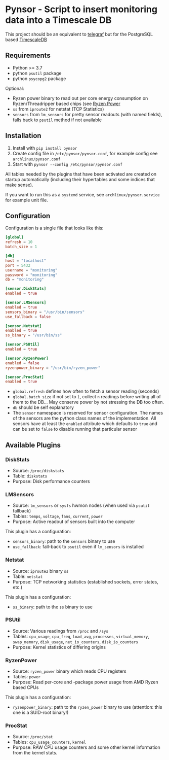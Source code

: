# Pynsor - Script to insert monitoring data into a Timescale DB

This project should be an equivalent to [telegraf](https://www.influxdata.com/time-series-platform/telegraf/)
but for the PostgreSQL based [TimescaleDB](https://www.timescale.com/)

## Requirements

- Python >= 3.7
- python `psutil` package
- python `psycopg2` package

Optional:

- Ryzen power binary to read out per core energy consumption on Ryzen/Threadripper
  based chips (see [Ryzen Power](https://github.com/dunkelstern/ryzen_power)
- `ss` from `iproute2` for netstat (TCP Statistics)
- `sensors` from `lm_sensors` for pretty sensor readouts (with named fields),
  falls back to `psutil` method if not available


## Installation

1. Install with `pip install pynsor`
2. Create config file in `/etc/pynsor/pynsor.conf`, for example config see
   `archlinux/pynsor.conf`
3. Start with `pynsor --config /etc/pynsor/pynsor.conf`

All tables needed by the plugins that have been activated are created on
startup automatically (including their hypertables and some indices that
make sense).

If you want to run this as a `systemd` service, see `archlinux/pynsor.service`
for example unit file.


## Configuration

Configuration is a single file that looks like this:

```toml
[global]
refresh = 10
batch_size = 1

[db]
host = "localhost"
port = 5432
username = "monitoring"
password = "monitoring"
db = "monitoring"

[sensor.DiskStats]
enabled = true

[sensor.LMSensors]
enabled = true
sensors_binary = "/usr/bin/sensors"
use_fallback = false

[sensor.Netstat]
enabled = true
ss_binary = "/usr/bin/ss"

[sensor.PSUtil]
enabled = true

[sensor.RyzenPower]
enabled = false
ryzenpower_binary = "/usr/bin/ryzen_power"

[sensor.ProcStat]
enabled = true
```

- `global.refresh` defines how often to fetch a sensor reading (seconds)
- `global.batch_size` if not set to `1`, collect `n` readings before writing
  all of them to the DB... May conserve power by not stressing the DB too often.
- `db` should be self explanatory
- The `sensor` namespace is reserved for sensor configuration. The names of the
  sensors are the python class names of the implementation. All sensors have
  at least the `enabled` attribute which defaults to `true` and can be set to
  `false` to disable running that particular sensor

  
## Available Plugins

### DiskStats

- Source: `/proc/diskstats`
- Table: `diskstats`
- Purpose: Disk performance counters

### LMSensors

- Source: `lm_sensors` or `sysfs` hwmon nodes (when used via `psutil` fallback)
- Tables: `temps`, `voltage`, `fans`, `current`, `power`
- Purpose: Active readout of sensors built into the computer

This plugin has a configuration:

- `sensors_binary`: path to the `sensors` binary to use
- `use_fallback`: fall-back to `psutil` even if `lm_sensors` is installed

### Netstat

- Source: `iproute2` binary `ss`
- Table: `netstat`
- Purpose: TCP networking statistics (established sockets, error states, etc.)

This plugin has a configuration:

- `ss_binary`: path to the `ss` binary to use

### PSUtil

- Source: Various readings from `/proc` and `/sys`
- Tables: `cpu_usage`, `cpu_freq`, `load_avg`, `processes`, `virtual_memory`,
  `swap_memory`, `disk_usage`, `net_io_counters`, `disk_io_counters`
- Purpose: Kernel statistics of differing origins

### RyzenPower

- Source: `ryzen_power` binary which reads CPU registers
- Tables: `power`
- Purpose: Read per-core and -package power usage from AMD Ryzen based CPUs

This plugin has a configuration:

- `ryzenpower_binary`: path to the `ryzen_power` binary to use (attention:
  this one is a SUID-root binary!)  

### ProcStat

- Source: `/proc/stat`
- Tables: `cpu_usage_counters`, `kernel`
- Purpose: RAW CPU usage counters and some other kernel information from the
  kernel stats.
 
